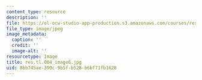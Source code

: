 ```yaml
---
content_type: resource
description: ''
file: https://ol-ocw-studio-app-production.s3.amazonaws.com/courses/res-tll-004-stem-concept-videos-fall-2013/8bb745ae390c9b5fb528b6bf71fb1628_res.tl.004_image6.jpg
file_type: image/jpeg
image_metadata:
  caption: ''
  credit: ''
  image-alt: ''
resourcetype: Image
title: res.tl.004_image6.jpg
uid: 8bb745ae-390c-9b5f-b528-b6bf71fb1628
---
```

